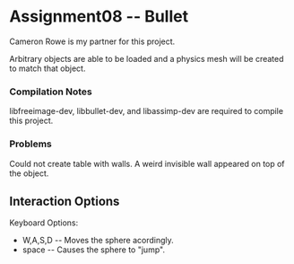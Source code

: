 Assignment08 -- Bullet
======================
Cameron Rowe is my partner for this project.

Arbitrary objects are able to be loaded and a physics mesh will be created to match that object.

### Compilation Notes ###
libfreeimage-dev, libbullet-dev, and libassimp-dev are required to compile this project.

### Problems ###
Could not create table with walls. A weird invisible wall appeared on top of the object.

## Interaction Options ##
Keyboard Options:

* W,A,S,D -- Moves the sphere acordingly.
* space -- Causes the sphere to "jump".
